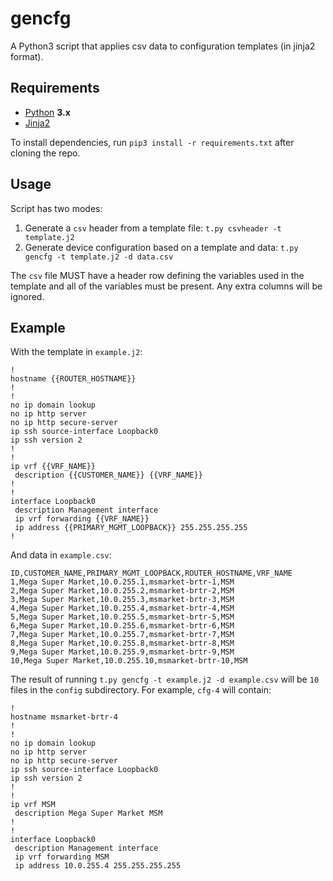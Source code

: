 # gencfg

A Python3 script that applies csv data to configuration templates (in jinja2 format).

## Requirements

- [Python](https://www.python.org/) **3.x**
- [Jinja2](http://jinja.pocoo.org/)

To install dependencies, run `pip3 install -r requirements.txt` after cloning the repo.

## Usage

Script has two modes:

1. Generate a `csv` header from a template file: `t.py csvheader -t template.j2`
2. Generate device configuration based on a template and data: `t.py gencfg -t template.j2 -d data.csv`

The `csv` file MUST have a header row defining the variables used in the template and all of the variables must be present. Any extra columns will be ignored.

## Example

With the template in `example.j2`:

```
!
hostname {{ROUTER_HOSTNAME}}
!
!
no ip domain lookup
no ip http server
no ip http secure-server
ip ssh source-interface Loopback0
ip ssh version 2
!
!
ip vrf {{VRF_NAME}}
 description {{CUSTOMER_NAME}} {{VRF_NAME}}
!
!
interface Loopback0
 description Management interface
 ip vrf forwarding {{VRF_NAME}}
 ip address {{PRIMARY_MGMT_LOOPBACK}} 255.255.255.255
!
```

And data in `example.csv`:

```
ID,CUSTOMER_NAME,PRIMARY_MGMT_LOOPBACK,ROUTER_HOSTNAME,VRF_NAME
1,Mega Super Market,10.0.255.1,msmarket-brtr-1,MSM
2,Mega Super Market,10.0.255.2,msmarket-brtr-2,MSM
3,Mega Super Market,10.0.255.3,msmarket-brtr-3,MSM
4,Mega Super Market,10.0.255.4,msmarket-brtr-4,MSM
5,Mega Super Market,10.0.255.5,msmarket-brtr-5,MSM
6,Mega Super Market,10.0.255.6,msmarket-brtr-6,MSM
7,Mega Super Market,10.0.255.7,msmarket-brtr-7,MSM
8,Mega Super Market,10.0.255.8,msmarket-brtr-8,MSM
9,Mega Super Market,10.0.255.9,msmarket-brtr-9,MSM
10,Mega Super Market,10.0.255.10,msmarket-brtr-10,MSM
```

The result of running `t.py gencfg -t example.j2 -d example.csv` will be `10` files in the `config` subdirectory. For example, `cfg-4` will contain:

```
!
hostname msmarket-brtr-4
!
!
no ip domain lookup
no ip http server
no ip http secure-server
ip ssh source-interface Loopback0
ip ssh version 2
!
!
ip vrf MSM
 description Mega Super Market MSM
!
!
interface Loopback0
 description Management interface
 ip vrf forwarding MSM
 ip address 10.0.255.4 255.255.255.255
```
